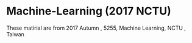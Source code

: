 # Machine-Learning (2017 NCTU)
These matirial are from 2017 Autumn , 5255, Machine Learning, NCTU , Taiwan

